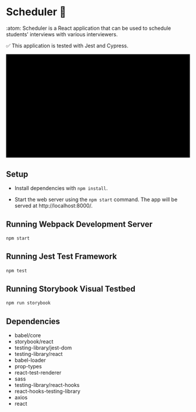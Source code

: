 # Scheduler :calendar:

:atom: Scheduler is a React	application that can be used to schedule students' interviews with various interviewers.

:white_check_mark: This application is tested with Jest and Cypress.

![GIF Scheduler Demo](https://github.com/CourtneyODonnell/scheduler/blob/master/docs/scheduler2.0DEMO.gif?raw=true)
<!-- 
![Main Page With Day Hover](https://github.com/CourtneyODonnell/scheduler/blob/master/docs/MainPageWithDayHover.png?raw=true)

![Please Select An Interviewer Save Hover](https://github.com/CourtneyODonnell/scheduler/blob/master/docs/PleaseSelectAnInterviewerSaveHover.png?raw=true)

![Saved Interview](https://github.com/CourtneyODonnell/scheduler/blob/master/docs/SavedInterview.png?raw=true)

![Confirm Deletion Prompt](https://github.com/CourtneyODonnell/scheduler/blob/master/docs/ConfirmDeletionPrompt.png?raw=true) -->



## Setup

- Install dependencies with `npm install`.

- Start the web server using the `npm start` command. The app will be served at http://localhost:8000/.

## Running Webpack Development Server

```sh
npm start
```

## Running Jest Test Framework

```sh
npm test
```

## Running Storybook Visual Testbed

```sh
npm run storybook
```
## Dependencies

- babel/core
- storybook/react
- testing-library/jest-dom
- testing-library/react
- babel-loader
- prop-types
- react-test-renderer
- sass
- testing-library/react-hooks
- react-hooks-testing-library
- axios
- react

